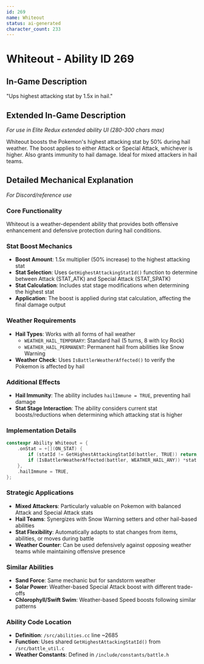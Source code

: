 ```yaml
---
id: 269
name: Whiteout
status: ai-generated
character_count: 233
---
```


# Whiteout - Ability ID 269

## In-Game Description
"Ups highest attacking stat by 1.5x in hail."

## Extended In-Game Description
*For use in Elite Redux extended ability UI (280-300 chars max)*

Whiteout boosts the Pokemon's highest attacking stat by 50% during hail weather. The boost applies to either Attack or Special Attack, whichever is higher. Also grants immunity to hail damage. Ideal for mixed attackers in hail teams.

## Detailed Mechanical Explanation
*For Discord/reference use*

### Core Functionality
Whiteout is a weather-dependent ability that provides both offensive enhancement and defensive protection during hail conditions.

### Stat Boost Mechanics
- **Boost Amount**: 1.5x multiplier (50% increase) to the highest attacking stat
- **Stat Selection**: Uses `GetHighestAttackingStatId()` function to determine between Attack (STAT_ATK) and Special Attack (STAT_SPATK)
- **Stat Calculation**: Includes stat stage modifications when determining the highest stat
- **Application**: The boost is applied during stat calculation, affecting the final damage output

### Weather Requirements
- **Hail Types**: Works with all forms of hail weather
  - `WEATHER_HAIL_TEMPORARY`: Standard hail (5 turns, 8 with Icy Rock)
  - `WEATHER_HAIL_PERMANENT`: Permanent hail from abilities like Snow Warning
- **Weather Check**: Uses `IsBattlerWeatherAffected()` to verify the Pokemon is affected by hail

### Additional Effects
- **Hail Immunity**: The ability includes `hailImmune = TRUE`, preventing hail damage
- **Stat Stage Interaction**: The ability considers current stat boosts/reductions when determining which attacking stat is higher

### Implementation Details
```cpp
constexpr Ability Whiteout = {
    .onStat = +[](ON_STAT) {
        if (statId != GetHighestAttackingStatId(battler, TRUE)) return;
        if (IsBattlerWeatherAffected(battler, WEATHER_HAIL_ANY)) *stat *= 1.5;
    },
    .hailImmune = TRUE,
};
```

### Strategic Applications
- **Mixed Attackers**: Particularly valuable on Pokemon with balanced Attack and Special Attack stats
- **Hail Teams**: Synergizes with Snow Warning setters and other hail-based abilities
- **Stat Flexibility**: Automatically adapts to stat changes from items, abilities, or moves during battle
- **Weather Counter**: Can be used defensively against opposing weather teams while maintaining offensive presence

### Similar Abilities
- **Sand Force**: Same mechanic but for sandstorm weather
- **Solar Power**: Weather-based Special Attack boost with different trade-offs
- **Chlorophyll/Swift Swim**: Weather-based Speed boosts following similar patterns

### Ability Code Location
- **Definition**: `/src/abilities.cc` line ~2685
- **Function**: Uses shared `GetHighestAttackingStatId()` from `/src/battle_util.c`
- **Weather Constants**: Defined in `/include/constants/battle.h`